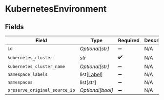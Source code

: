 # KubernetesEnvironment


## Fields

| Field                                       | Type                                        | Required                                    | Description                                 |
| ------------------------------------------- | ------------------------------------------- | ------------------------------------------- | ------------------------------------------- |
| `id`                                        | *Optional[str]*                             | :heavy_minus_sign:                          | N/A                                         |
| `kubernetes_cluster`                        | *str*                                       | :heavy_check_mark:                          | N/A                                         |
| `kubernetes_cluster_name`                   | *Optional[str]*                             | :heavy_minus_sign:                          | N/A                                         |
| `namespace_labels`                          | list[[Label](../../models/shared/label.md)] | :heavy_minus_sign:                          | N/A                                         |
| `namespaces`                                | list[*str*]                                 | :heavy_minus_sign:                          | N/A                                         |
| `preserve_original_source_ip`               | *Optional[bool]*                            | :heavy_minus_sign:                          | N/A                                         |